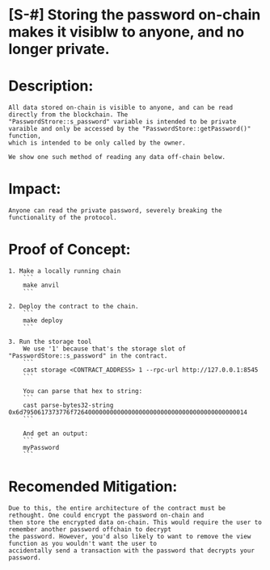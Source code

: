 # [S-#] Storing the password on-chain makes it visiblw to anyone, and no longer private.


# Description:
    All data stored on-chain is visible to anyone, and can be read directly from the blockchain. The
    "PasswordStrore::s_password" variable is intended to be private varaible and only be accessed by the "PasswordStore::getPassword()" function,
    which is intended to be only called by the owner.

    We show one such method of reading any data off-chain below.

# Impact:
    Anyone can read the private password, severely breaking the functionality of the protocol.

# Proof of Concept:

    1. Make a locally running chain
        ```
        make anvil
        ```

    2. Deploy the contract to the chain.
        ```
        make deploy
        ```

    3. Run the storage tool
        We use '1' because that's the storage slot of "PasswordStore::s_password" in the contract.
        ```
        cast storage <CONTRACT_ADDRESS> 1 --rpc-url http://127.0.0.1:8545
        ```

        You can parse that hex to string:
        ```
        cast parse-bytes32-string 0x6d7950617373776f726400000000000000000000000000000000000000000014
        ```

        And get an output:
        ```
        myPassword
        ```
        


# Recomended Mitigation:
    Due to this, the entire architecture of the contract must be rethought. One could encrypt the password on-chain and
    then store the encrypted data on-chain. This would require the user to remember another password offchain to decrypt
    the password. However, you'd also likely to want to remove the view function as you wouldn't want the user to 
    accidentally send a transaction with the password that decrypts your password.
